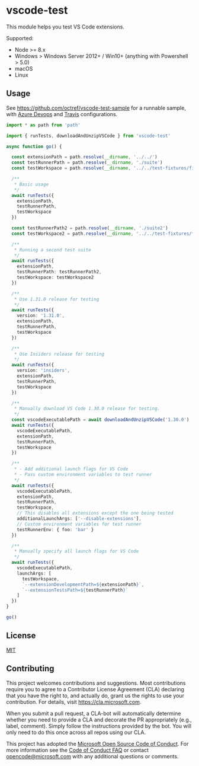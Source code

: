 # vscode-test

This module helps you test VS Code extensions.

Supported:

- Node >= 8.x
- Windows > Windows Server 2012+ / Win10+ (anything with Powershell > 5.0)
- macOS
- Linux

## Usage

See https://github.com/octref/vscode-test-sample for a runnable sample, with [Azure Devops](https://github.com/octref/vscode-test-sample/blob/master/azure-pipelines.yml) and [Travis](https://github.com/octref/vscode-test-sample/blob/master/.travis.yml) configurations.

```ts
import * as path from 'path'

import { runTests, downloadAndUnzipVSCode } from 'vscode-test'

async function go() {

  const extensionPath = path.resolve(__dirname, '../../')
  const testRunnerPath = path.resolve(__dirname, './suite')
  const testWorkspace = path.resolve(__dirname, '../../test-fixtures/fixture1')

  /**
   * Basic usage
   */
  await runTests({
    extensionPath,
    testRunnerPath,
    testWorkspace
  })

  const testRunnerPath2 = path.resolve(__dirname, './suite2')
  const testWorkspace2 = path.resolve(__dirname, '../../test-fixtures/fixture2')

  /**
   * Running a second test suite
   */
  await runTests({
    extensionPath,
    testRunnerPath: testRunnerPath2,
    testWorkspace: testWorkspace2
  })

  /**
   * Use 1.31.0 release for testing
   */
  await runTests({
    version: '1.31.0',
    extensionPath,
    testRunnerPath,
    testWorkspace
  })

  /**
   * Use Insiders release for testing
   */
  await runTests({
    version: 'insiders',
    extensionPath,
    testRunnerPath,
    testWorkspace
  })

  /**
   * Manually download VS Code 1.30.0 release for testing.
   */
  const vscodeExecutablePath = await downloadAndUnzipVSCode('1.30.0')
  await runTests({
    vscodeExecutablePath,
    extensionPath,
    testRunnerPath,
    testWorkspace
  })

  /**
   * - Add additional launch flags for VS Code
   * - Pass custom environment variables to test runner
   */
  await runTests({
    vscodeExecutablePath,
    extensionPath,
    testRunnerPath,
    testWorkspace,
    // This disables all extensions except the one being tested
    additionalLaunchArgs: ['--disable-extensions'],
    // Custom environment variables for test runner
    testRunnerEnv: { foo: 'bar' }
  })

  /**
   * Manually specify all launch flags for VS Code
   */
  await runTests({
    vscodeExecutablePath,
    launchArgs: [
      testWorkspace,
      `--extensionDevelopmentPath=${extensionPath}`,
      `--extensionTestsPath=${testRunnerPath}`
    ]
  })
}

go()
```

## License

[MIT](LICENSE)

## Contributing

This project welcomes contributions and suggestions.  Most contributions require you to agree to a
Contributor License Agreement (CLA) declaring that you have the right to, and actually do, grant us
the rights to use your contribution. For details, visit https://cla.microsoft.com.

When you submit a pull request, a CLA-bot will automatically determine whether you need to provide
a CLA and decorate the PR appropriately (e.g., label, comment). Simply follow the instructions
provided by the bot. You will only need to do this once across all repos using our CLA.

This project has adopted the [Microsoft Open Source Code of Conduct](https://opensource.microsoft.com/codeofconduct/).
For more information see the [Code of Conduct FAQ](https://opensource.microsoft.com/codeofconduct/faq/) or
contact [opencode@microsoft.com](mailto:opencode@microsoft.com) with any additional questions or comments.
